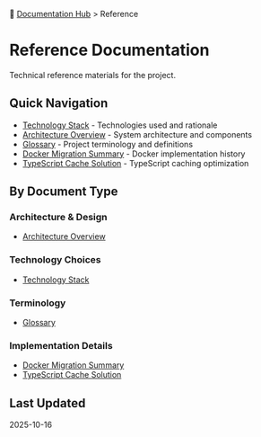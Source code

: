 📍 [Documentation Hub](../README.md) > Reference

# Reference Documentation

Technical reference materials for the project.

## Quick Navigation

- [Technology Stack](./TECH-STACK.md) - Technologies used and rationale
- [Architecture Overview](./ARCHITECTURE.md) - System architecture and components
- [Glossary](./GLOSSARY.md) - Project terminology and definitions
- [Docker Migration Summary](./DOCKER-MIGRATION-SUMMARY.md) - Docker implementation history
- [TypeScript Cache Solution](./TYPESCRIPT-CACHE-SOLUTION.md) - TypeScript caching optimization

## By Document Type

### Architecture & Design
- [Architecture Overview](./ARCHITECTURE.md)

### Technology Choices
- [Technology Stack](./TECH-STACK.md)

### Terminology
- [Glossary](./GLOSSARY.md)

### Implementation Details
- [Docker Migration Summary](./DOCKER-MIGRATION-SUMMARY.md)
- [TypeScript Cache Solution](./TYPESCRIPT-CACHE-SOLUTION.md)

## Last Updated
2025-10-16
